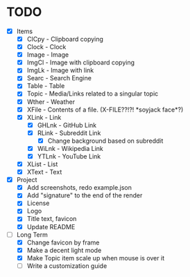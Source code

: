 # TODO

- [x] Items
  - [x] ClCpy - Clipboard copying
  - [x] Clock - Clock
  - [x] Image - Image
  - [x] ImgCl - Image with clipboard copying
  - [x] ImgLk - Image with link
  - [x] Searc - Search Engine
  - [x] Table - Table
  - [x] Topic - Media/Links related to a singular topic
  - [x] Wther - Weather
  - [x] XFile - Contents of a file. (X-FILE??!?! \*soyjack face\*?)
  - [x] XLink - Link
    - [x] GHLnk - GitHub Link
    - [x] RLink - Subreddit Link
      - [x] Change background based on subreddit
    - [x] WiLnk - Wikipedia Link
    - [x] YTLnk - YouTube Link
  - [x] XList - List
  - [x] XText - Text

- [x] Project
  - [x] Add screenshots, redo example.json
  - [x] Add "signature" to the end of the render
  - [x] License
  - [x] Logo
  - [x] Title text, favicon
  - [x] Update README

- [ ] Long Term
  - [x] Change favicon by frame
  - [x] Make a decent light mode
  - [x] Make Topic item scale up when mouse is over it
  - [ ] Write a customization guide
